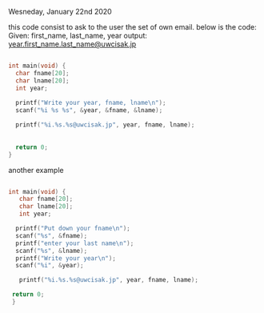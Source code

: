 Wesneday, January 22nd 2020

  this code consist to ask to the user the set of own email. below is the code:
  Given: first_name, last_name, year
  output: year.first_name.last_name@uwcisak.jp



```.c

int main(void) {
  char fname[20];
  char lname[20];
  int year;
  
  printf("Write your year, fname, lname\n");
  scanf("%i %s %s", &year, &fname, &lname);

  printf("%i.%s.%s@uwcisak.jp", year, fname, lname);
  
  
  return 0;
}
```
another example

```.c

int main(void) {
   char fname[20];
   char lname[20];
   int year;

  printf("Put down your fname\n");
  scanf("%s", &fname);
  printf("enter your last name\n");
  scanf("%s", &lname);
  printf("Write your year\n");
  scanf("%i", &year);

   printf("%i.%s.%s@uwcisak.jp", year, fname, lname);

 return 0;
 }

```
